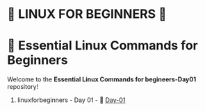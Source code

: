 # 🐧 LINUX FOR BEGINNERS 🐧

# 🐧 Essential Linux Commands for Beginners

Welcome to the **Essential Linux Commands for begineers-Day01** repository!  

1. linuxforbeginners - Day 01 - 💾 [Day-01](./linux-day01.md)
